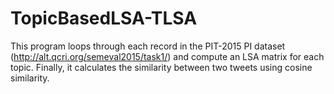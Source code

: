 # TopicBasedLSA-TLSA

This program loops through each record in the PIT-2015 PI dataset (http://alt.qcri.org/semeval2015/task1/) and compute an LSA matrix for each topic.
Finally, it calculates the similarity between two tweets using cosine similarity.
